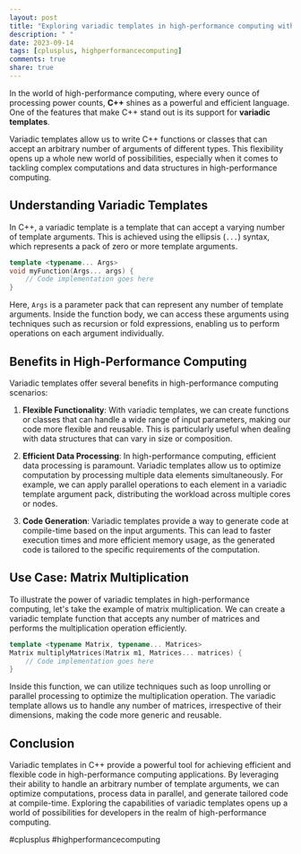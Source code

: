 ```yaml
---
layout: post
title: "Exploring variadic templates in high-performance computing with C++"
description: " "
date: 2023-09-14
tags: [cplusplus, highperformancecomputing]
comments: true
share: true
---
```


In the world of high-performance computing, where every ounce of processing power counts, **C++** shines as a powerful and efficient language. One of the features that make C++ stand out is its support for **variadic templates**. 

Variadic templates allow us to write C++ functions or classes that can accept an arbitrary number of arguments of different types. This flexibility opens up a whole new world of possibilities, especially when it comes to tackling complex computations and data structures in high-performance computing.

## Understanding Variadic Templates

In C++, a variadic template is a template that can accept a varying number of template arguments. This is achieved using the ellipsis (`...`) syntax, which represents a pack of zero or more template arguments.

```cpp
template <typename... Args>
void myFunction(Args... args) {
    // Code implementation goes here
}
```

Here, `Args` is a parameter pack that can represent any number of template arguments. Inside the function body, we can access these arguments using techniques such as recursion or fold expressions, enabling us to perform operations on each argument individually.

## Benefits in High-Performance Computing

Variadic templates offer several benefits in high-performance computing scenarios:

1. **Flexible Functionality**: With variadic templates, we can create functions or classes that can handle a wide range of input parameters, making our code more flexible and reusable. This is particularly useful when dealing with data structures that can vary in size or composition.

2. **Efficient Data Processing**: In high-performance computing, efficient data processing is paramount. Variadic templates allow us to optimize computation by processing multiple data elements simultaneously. For example, we can apply parallel operations to each element in a variadic template argument pack, distributing the workload across multiple cores or nodes.

3. **Code Generation**: Variadic templates provide a way to generate code at compile-time based on the input arguments. This can lead to faster execution times and more efficient memory usage, as the generated code is tailored to the specific requirements of the computation.

## Use Case: Matrix Multiplication

To illustrate the power of variadic templates in high-performance computing, let's take the example of matrix multiplication. We can create a variadic template function that accepts any number of matrices and performs the multiplication operation efficiently.

```cpp
template <typename Matrix, typename... Matrices>
Matrix multiplyMatrices(Matrix m1, Matrices... matrices) {
    // Code implementation goes here
}
```

Inside this function, we can utilize techniques such as loop unrolling or parallel processing to optimize the multiplication operation. The variadic template allows us to handle any number of matrices, irrespective of their dimensions, making the code more generic and reusable.

## Conclusion

Variadic templates in C++ provide a powerful tool for achieving efficient and flexible code in high-performance computing applications. By leveraging their ability to handle an arbitrary number of template arguments, we can optimize computations, process data in parallel, and generate tailored code at compile-time. Exploring the capabilities of variadic templates opens up a world of possibilities for developers in the realm of high-performance computing.

#cplusplus #highperformancecomputing